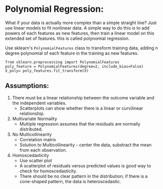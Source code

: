# Polynomial Regression:
What if your data is actually more complex than a simple straight line? 
Just use linear models to fit nonlinear data. A simple way to do this is to add powers of each features as new features, then train a linear model on this extended set of features. this is called polynomial regression.

Use sklearn's `PolynomialFeatures` class to transform training data, adding n degree polynomial of each feature in the training as new features.

```
from sklearn.preprocessing import PolynomialFeatures
poly_feature = PolynomialFeatures(degree=2, include_bias=False)
X_poly= poly_features.fit_transform(X)
```
## Assumptions:
1. There must be a linear relationship between the outcome variable and the independent variables. 
   - Scatterplots can show whether there is a linear or curvilinear relationship.
2. Multivariate Normality
   - Multiple regression assumes that the residuals are normally distributed.
3. No Multicollinearity
   - Correlation matrix
   - Solution to Multicollinearity - center the data, substract the mean from each observation.
4. Homoscedasticity
   - Use scatter plot
   -  A scatterplot of residuals versus predicted values is good way to check for homoscedasticity. 
   - There should be no clear pattern in the distribution; if there is a cone-shaped pattern, the data is heteroscedastic.
